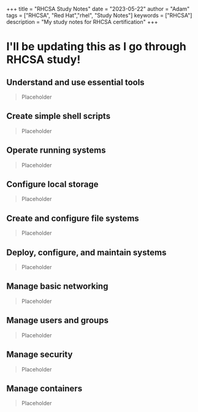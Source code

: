 +++
title = "RHCSA Study Notes"
date = "2023-05-22"
author = "Adam"
tags = ["RHCSA", "Red Hat","rhel", "Study Notes"]
keywords = ["RHCSA"]
description = "My study notes for RHCSA certification"
+++

# I'll be updating this as I go through RHCSA study!

## Understand and use essential tools

> Placeholder

## Create simple shell scripts

> Placeholder

## Operate running systems

> Placeholder

## Configure local storage

> Placeholder

## Create and configure file systems  

> Placeholder

## Deploy, configure, and maintain systems

> Placeholder

## Manage basic networking

> Placeholder

## Manage users and groups

> Placeholder

## Manage security

> Placeholder

## Manage containers

> Placeholder

